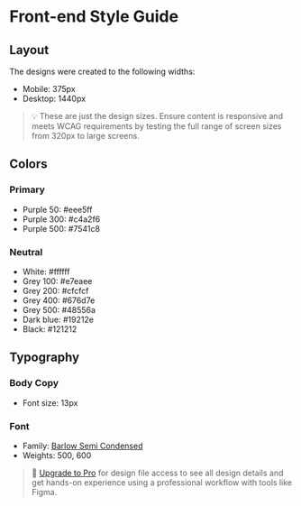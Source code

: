 # Front-end Style Guide

## Layout

The designs were created to the following widths:

- Mobile: 375px
- Desktop: 1440px

> 💡 These are just the design sizes. Ensure content is responsive and meets WCAG requirements by testing the full range of screen sizes from 320px to large screens.

## Colors

### Primary

- Purple 50: #eee5ff
- Purple 300: #c4a2f6
- Purple 500: #7541c8

### Neutral

- White: #ffffff
- Grey 100: #e7eaee
- Grey 200: #cfcfcf
- Grey 400: #676d7e
- Grey 500: #48556a
- Dark blue: #19212e
- Black: #121212

## Typography

### Body Copy

- Font size: 13px

### Font

- Family: [Barlow Semi Condensed](https://fonts.google.com/specimen/Barlow+Semi+Condensed)
- Weights: 500, 600

> 💎 [Upgrade to Pro](https://www.frontendmentor.io/pro?ref=style-guide) for design file access to see all design details and get hands-on experience using a professional workflow with tools like Figma.
